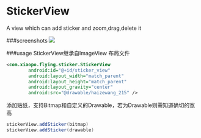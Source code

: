 # StickerView
A view which can add sticker and zoom,drag,delete it

###screenshots
![](https://github.com/wuapnjie/StickerView/blob/master/screenshots/stickerview.gif)

###usage
StickerView继承自ImageView
布局文件
```xml
<com.xiaopo.flying.sticker.StickerView
        android:id="@+id/sticker_view"
        android:layout_width="match_parent"
        android:layout_height="match_parent"
        android:layout_gravity="center"
        android:src="@drawable/haizewang_215" />
```
添加贴纸，支持Bitmap和自定义的Drawable，若为Drawable则需知道确切的宽高
```java
stickerView.addSticker(bitmap)
stickerView.addSticker(drawable)
```


